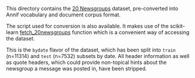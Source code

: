 This directory contains the [20 Newsgroups](http://qwone.com/~jason/20Newsgroups/)
dataset, pre-converted into Annif vocabulary and document corpus format.

The script used for conversion is also available. It makes use of the
scikit-learn
[fetch_20newsgroups](https://scikit-learn.org/stable/modules/generated/sklearn.datasets.fetch_20newsgroups.html)
function which is a convenient way of accessing the dataset.

This is the `bydate` flavor of the dataset, which has been split into
`train` (n=11314) and `test` (n=7532) subsets by date. All header
information as well as quote headers, which could provide non-topical hints about
the newsgroup a message was posted in, have been stripped.
